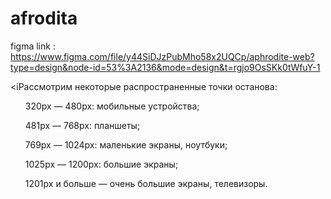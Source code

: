 # afrodita
figma link : https://www.figma.com/file/y44SiDJzPubMho58x2UQCp/aphrodite-web?type=design&node-id=53%3A2136&mode=design&t=rgjo9OsSKk0tWfuY-1


<iР</i>ассмотрим некоторые распространенные точки останова:
<ul>
<p>320px — 480px: мобильные устройства;</p>
<p>481px — 768px: планшеты;</p>
<p>769px — 1024px: маленькие экраны, ноутбуки;</p>
<p>1025px — 1200px: большие экраны;</p>
<p>1201px и больше — очень большие экраны, телевизоры.</p>
</ul>
